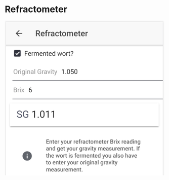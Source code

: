 # Refractometer

![Convert Brix to SG, or calculate fermented SG based on OG and Brix reading](../.gitbook/assets/image%20%2824%29.png)



